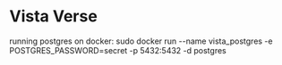 # Vista Verse

running postgres on docker:
sudo docker run --name vista_postgres -e POSTGRES_PASSWORD=secret -p 5432:5432 -d postgres